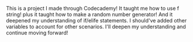 This is a project I made through Codecademy! 
It taught me how to use f string! 
plus it taught how to make a random number generator! 
And it deepened my understanding of if/elife statements.
I should've added other variables to account for other scenarios. 
I'll deepen my understanding and continue moving forward!
